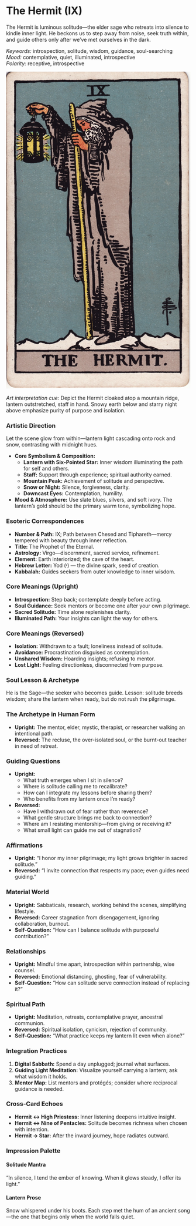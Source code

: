 # The Hermit (IX)

The Hermit is luminous solitude—the elder sage who retreats into silence to kindle inner light. He beckons us to step away from noise, seek truth within, and guide others only after we’ve met ourselves in the dark.

*Keywords:* introspection, solitude, wisdom, guidance, soul-searching  
*Mood:* contemplative, quiet, illuminated, introspective  
*Polarity:* receptive, introspective

![The Hermit](09_hermit.jpg)

*Art interpretation cue:* Depict the Hermit cloaked atop a mountain ridge, lantern outstretched, staff in hand. Snowy earth below and starry night above emphasize purity of purpose and isolation.

### Artistic Direction

Let the scene glow from within—lantern light cascading onto rock and snow, contrasting with midnight hues.

*   **Core Symbolism & Composition:**
    *   **Lantern with Six-Pointed Star:** Inner wisdom illuminating the path for self and others.  
    *   **Staff:** Support through experience; spiritual authority earned.  
    *   **Mountain Peak:** Achievement of solitude and perspective.  
    *   **Snow or Night:** Silence, forgiveness, clarity.  
    *   **Downcast Eyes:** Contemplation, humility.
*   **Mood & Atmosphere:**
    Use slate blues, silvers, and soft ivory. The lantern’s gold should be the primary warm tone, symbolizing hope.

### Esoteric Correspondences

*   **Number & Path:** IX; Path between Chesed and Tiphareth—mercy tempered with beauty through inner reflection.  
*   **Title:** The Prophet of the Eternal.  
*   **Astrology:** Virgo—discernment, sacred service, refinement.  
*   **Element:** Earth interiorized; the cave of the heart.  
*   **Hebrew Letter:** Yod (י) — the divine spark, seed of creation.  
*   **Kabbalah:** Guides seekers from outer knowledge to inner wisdom.

### Core Meanings (Upright)

*   **Introspection:** Step back; contemplate deeply before acting.  
*   **Soul Guidance:** Seek mentors or become one after your own pilgrimage.  
*   **Sacred Solitude:** Time alone replenishes clarity.  
*   **Illuminated Path:** Your insights can light the way for others.

### Core Meanings (Reversed)

*   **Isolation:** Withdrawn to a fault; loneliness instead of solitude.  
*   **Avoidance:** Procrastination disguised as contemplation.  
*   **Unshared Wisdom:** Hoarding insights; refusing to mentor.  
*   **Lost Light:** Feeling directionless, disconnected from purpose.

### Soul Lesson & Archetype

He is the Sage—the seeker who becomes guide. Lesson: solitude breeds wisdom; share the lantern when ready, but do not rush the pilgrimage.

### The Archetype in Human Form

*   **Upright:** The mentor, elder, mystic, therapist, or researcher walking an intentional path.  
*   **Reversed:** The recluse, the over-isolated soul, or the burnt-out teacher in need of retreat.

### Guiding Questions

*   **Upright:**
    *   What truth emerges when I sit in silence?  
    *   Where is solitude calling me to recalibrate?  
    *   How can I integrate my lessons before sharing them?  
    *   Who benefits from my lantern once I’m ready?
*   **Reversed:**
    *   Have I withdrawn out of fear rather than reverence?  
    *   What gentle structure brings me back to connection?  
    *   Where am I resisting mentorship—from giving or receiving it?  
    *   What small light can guide me out of stagnation?

### Affirmations

*   **Upright:** “I honor my inner pilgrimage; my light grows brighter in sacred solitude.”  
*   **Reversed:** “I invite connection that respects my pace; even guides need guiding.”

### Material World

*   **Upright:** Sabbaticals, research, working behind the scenes, simplifying lifestyle.  
*   **Reversed:** Career stagnation from disengagement, ignoring collaboration, burnout.  
*   **Self-Question:** “How can I balance solitude with purposeful contribution?”

### Relationships

*   **Upright:** Mindful time apart, introspection within partnership, wise counsel.  
*   **Reversed:** Emotional distancing, ghosting, fear of vulnerability.  
*   **Self-Question:** “How can solitude serve connection instead of replacing it?”

### Spiritual Path

*   **Upright:** Meditation, retreats, contemplative prayer, ancestral communion.  
*   **Reversed:** Spiritual isolation, cynicism, rejection of community.  
*   **Self-Question:** “What practice keeps my lantern lit even when alone?”

### Integration Practices

1.  **Digital Sabbath:** Spend a day unplugged; journal what surfaces.  
2.  **Guiding Light Meditation:** Visualize yourself carrying a lantern; ask what wisdom it holds.  
3.  **Mentor Map:** List mentors and protégés; consider where reciprocal guidance is needed.

### Cross-Card Echoes

*   **Hermit ↔ High Priestess:** Inner listening deepens intuitive insight.  
*   **Hermit ↔ Nine of Pentacles:** Solitude becomes richness when chosen with intention.  
*   **Hermit → Star:** After the inward journey, hope radiates outward.

### Impression Palette

#### Solitude Mantra

“In silence, I tend the ember of knowing. When it glows steady, I offer its light.”

#### Lantern Prose

Snow whispered under his boots. Each step met the hum of an ancient song—the one that begins only when the world falls quiet.
